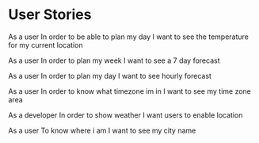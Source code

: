 # User Stories

As a user
In order to be able to plan my day
I want to see the temperature for my current location 

As a user 
In order to plan my week
I want to see a 7 day forecast

As a user 
In order to plan my day
I want to see hourly forecast

As a user 
In order to know what timezone im in
I want to see my time zone area

 As a developer
In order to show weather
I want users to enable location

As a user
To know where i am 
I want to see my city name

